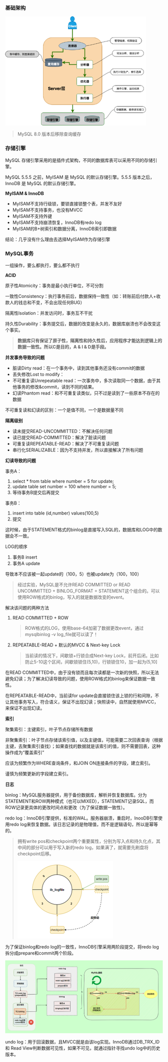 ### 基础架构

<img src="assets/13526879-3037b144ed09eb88.png" alt="img" style="zoom:67%;" />	



> MySQL 8.0 版本后移除查询缓存



### 存储引擎

MySQL 存储引擎采用的是插件式架构，不同的数据库表可以采用不同的存储引擎。

MySQL 5.5.5 之前，MyISAM 是 MySQL 的默认存储引擎。5.5.5 版本之后，InnoDB 是 MySQL 的默认存储引擎。



**MyISAM & InnoDB**

- MyISAM不支持行级锁，要锁直接锁整个表，并发不友好
- MyISAM不支持事务，也没有MVCC
- MyISAM不支持外键
- MyISAM不支持崩溃恢复，InnoDB有redo log
- MyISAM的B+树索引和数据分离，InnoDB索引即数据

结论：几乎没有什么理由去选择MyISAM作为存储引擎



### MySQL事务

一组操作，要么都执行，要么都不执行



**ACID**

原子性Atomicity：事务是最小执行单位，不可分割

一致性Consistency：执行事务前后，数据保持一致性（如：转账前后付款人+收款人的钱总和不变，不会出现任何BUG）

隔离性Isolation：并发访问时，事务互不干扰

持久性Durability：事务提交后，数据的改变是永久的，数据库崩溃也不会改变这个事实。

> **数据库只有保证了原子性，隔离性和持久性后，应用程序才能达到逻辑上的数据一致性。所以C是目的，A & I & D是手段。**



**并发事务导致的问题**

- 脏读Dirty read：在一个事务中，读到其他事务还没有commit的数据
- 丢失修改Lost to modify：
- 不可重复读Unrepeatable read：一次事务中，多次读取同一个数据，由于其他事务的修改&commit，读到不同的结果。
- 幻读Phantom read：和不可重复读类似，只不过是读到了一些原本不存在的数据

不可重复读和幻读的区别：一个是值不同，一个是数据量不同



**隔离级别**

- 读未提交READ-UNCOMMITTED：不解决任何问题
- 读已提交READ-COMMITTED：解决了脏读问题
- 可重复读REPEATABLE-READ：解决了不可重复读问题
- 串行化SERIALIZABLE：因为不支持并发，所以直接解决了所有问题



**幻读导致的问题**

事务A：

1. select * from table where number = 5 for update;
2. update table set number = 100 where number = 5;
3. 等待事务B提交后再提交

事务B：

1. insert into table (id,number) values(100,5)
2. 提交

这时候，由于STATEMENT格式的binlog是直接写入SQL的，数据库和LOG中的数据会不一致。

LOG的顺序

1. 事务B insert
2. 事务A update

导致本不应该被一起update的（100，5）也被update为（100，100）

> 经过实验，MySQL是不允许READ COMMITTED or READ UNCOMMITTED + BINLOG_FORMAT = STATEMENT这个组合的。可以使用ROW格式的binlog，写入的就是数据改变的event。



解决该问题的两种方法

1. READ COMMITTED  + ROW

   > ROW格式的LOG，使用base-64加密了数据更改event，通过mysqlbinlog -v log_file就可以读了！

2. REPEATABLE-READ + 默认的MVCC & Next-key Lock

   > 当前读的情况下，间歇锁+行锁合成Next-key Lock，前开后闭。比如防止5-10这个区间，间歇锁锁住(5,10)，行锁锁住10，加一起为(5,10]



在READ COMMITTED中，由于没有锁而且每次读都是一次新的快照，所以无法避免幻读；为了解决幻读导致的问题，使用ROW格式的binlog来保证数据一致性。

在REPEATABLE-READ中，当前读for update会直接锁住该上锁的行和间隙，不让其他事务写入，符合语义，保证不出现幻读；快照读中，自然就使用MVCC，来保证不出现幻读。



**索引**

聚集索引：主键索引，叶子节点存储所有数据

非聚集索引：叶子节点存储该索引值，以及主键值，可能需要二次回表查询（根据主键，去聚集索引查找）；如果查找的数据就是该索引的值，则不需要回表，这种操作成为“覆盖索引”



应该为频繁作为WHERE查询条件，和JOIN ON连接条件的字段，建立索引。

谨慎为频繁更新的字段建立索引。



**日志**

binlog：MySQL服务器提供，用于备份数据库，解析并恢复数据库。分为STATEMENT和ROW两种模式（也可以MIXED），STATEMENT记录SQL，而ROW记录更具体的更改时间点和更改（为了保证数据一致性）。

redo log：InnoDB引擎提供，标准的WAL。服务器崩溃，重启时，InooDB引擎使用redo log来恢复数据。该日志记录的是物理值，而不是逻辑语句，所以是幂等的。

> 拥有write pos和checkpoint两个重要属性，分别为写入点和持久化点，其中间的部分可以用于写入新的redo log，如果满了，就需要先刷盘将checkpoint后移。
>
> <img src="assets/12.png" alt="img" style="zoom:50%;" />	

为了保证binlog和redo log的一致性，InnoDB引擎采用两阶段提交，将redo log拆分成prepare和commit两个阶段。

<img src="assets/06-20220305234907651.png" alt="img" style="zoom:80%;" />



undo log：用于回滚数据，且MVCC就是由该log实现。InnoDB通过DB_TRX_ID和 Read View判断数据可见性，如果不可见，就通过指针寻找undo log中的历史版本。